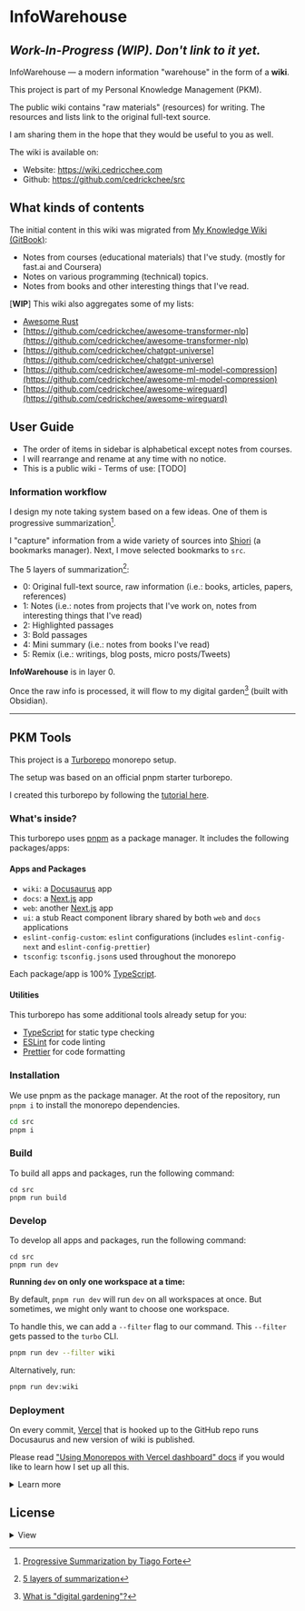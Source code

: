# InfoWarehouse

## _Work-In-Progress (WIP). Don't link to it yet._

InfoWarehouse — a modern information "warehouse" in the form of a **wiki**.

This project is part of my Personal Knowledge Management (PKM).

The public wiki contains "raw materials" (resources) for writing. The resources and lists link to the original full-text source.

I am sharing them in the hope that they would be useful to you as well.

The wiki is available on:

- Website: https://wiki.cedricchee.com
- Github: https://github.com/cedrickchee/src

## What kinds of contents

The initial content in this wiki was migrated from [My Knowledge Wiki (GitBook)](https://github.com/cedrickchee/knowledge):

- Notes from courses (educational materials) that I've study. (mostly for fast.ai and Coursera)
- Notes on various programming (technical) topics.
- Notes from books and other interesting things that I've read.

<!-- Previously I used [GitBook](https://www.gitbook.com/) for publishing. -->

[**WIP**] This wiki also aggregates some of my lists:

- [Awesome Rust](https://gist.github.com/cedrickchee/f729e848b52eab8fbc88a3910072198c)
- [https://github.com/cedrickchee/awesome-transformer-nlp](https://github.com/cedrickchee/awesome-transformer-nlp)
- [https://github.com/cedrickchee/chatgpt-universe](https://github.com/cedrickchee/chatgpt-universe)
- [https://github.com/cedrickchee/awesome-ml-model-compression](https://github.com/cedrickchee/awesome-ml-model-compression)
- [https://github.com/cedrickchee/awesome-wireguard](https://github.com/cedrickchee/awesome-wireguard)

<!-- If this is your first time visiting this wiki, take a look here as it 
describes this wiki, its structure and goals. -->

## User Guide

- The order of items in sidebar is alphabetical except notes from courses.
- I will rearrange and rename at any time with no notice.
- This is a public wiki - Terms of use: [TODO]

### Information workflow

I design my note taking system based on a few ideas. One of them is progressive summarization[^1].

I "capture" information from a wide variety of sources into [Shiori](https://github.com/go-shiori/shiori) (a bookmarks manager). Next, I move selected bookmarks to `src`.

The 5 layers of summarization[^2]:
- 0: Original full-text source, raw information (i.e.: books, articles, papers, references)
- 1: Notes (i.e.: notes from projects that I've work on, notes from interesting things that I've read)
- 2: Highlighted passages
- 3: Bold passages
- 4: Mini summary (i.e.: notes from books I've read)
- 5: Remix (i.e.: writings, blog posts, micro posts/Tweets)

**InfoWarehouse** is in layer 0.

Once the raw info is processed, it will flow to my digital garden[^3] (built with Obsidian).

---

## PKM Tools

This project is a [Turborepo](https://turbo.build/repo) monorepo setup.

The setup was based on an official pnpm starter turborepo.

I created this turborepo by following the [tutorial here](https://gist.github.com/cedrickchee/dfdb66c457c7b9e1682feedcc4fd6302).

### What's inside?

This turborepo uses [pnpm](https://pnpm.io) as a package manager. It includes the following packages/apps:

#### Apps and Packages

- `wiki`: a [Docusaurus](https://docusaurus.io/) app
- `docs`: a [Next.js](https://nextjs.org/) app
- `web`: another [Next.js](https://nextjs.org/) app
- `ui`: a stub React component library shared by both `web` and `docs` applications
- `eslint-config-custom`: `eslint` configurations (includes `eslint-config-next` and `eslint-config-prettier`)
- `tsconfig`: `tsconfig.json`s used throughout the monorepo

Each package/app is 100% [TypeScript](https://www.typescriptlang.org/).

#### Utilities

This turborepo has some additional tools already setup for you:

- [TypeScript](https://www.typescriptlang.org/) for static type checking
- [ESLint](https://eslint.org/) for code linting
- [Prettier](https://prettier.io) for code formatting

### Installation

We use pnpm as the package manager. At the root of the repository, run `pnpm i` to install the monorepo dependencies.

```sh
cd src
pnpm i
```

### Build

To build all apps and packages, run the following command:

```
cd src
pnpm run build
```

### Develop

To develop all apps and packages, run the following command:

```
cd src
pnpm run dev
```

**Running `dev` on only one workspace at a time:**

By default, `pnpm run dev` will run `dev` on all workspaces at once. But sometimes, we might only want to choose one workspace.

To handle this, we can add a `--filter` flag to our command. This `--filter` gets passed to the `turbo` CLI.

```sh
pnpm run dev --filter wiki
```

Alternatively, run:

```sh
pnpm run dev:wiki
```

### Deployment

On every commit, [Vercel](https://vercel.com/) that is hooked up to the GitHub repo runs Docusaurus and new version of wiki is published.

Please read ["Using Monorepos with Vercel dashboard" docs](https://vercel.com/docs/concepts/monorepos#using-monorepos-with-vercel-dashboard) if you would like to learn how I set up all this.

<details>
  <summary>Learn more</summary>

### Remote Caching

Turborepo can use a technique known as [Remote Caching](https://turbo.build/repo/docs/core-concepts/remote-caching) to share cache artifacts across machines, enabling you to share build caches with your team and CI/CD pipelines.

By default, Turborepo will cache locally. To enable Remote Caching you will need an account with Vercel. If you don't have an account you can [create one](https://vercel.com/signup), then enter the following commands:

```
cd src
pnpm dlx turbo login
```

This will authenticate the Turborepo CLI with your [Vercel account](https://vercel.com/docs/concepts/personal-accounts/overview).

Next, you can link your Turborepo to your Remote Cache by running the following command from the root of your turborepo:

```
pnpm dlx turbo link
```

### Useful Links

Learn more about the power of Turborepo:

- [Pipelines](https://turbo.build/repo/docs/core-concepts/monorepos/running-tasks)
- [Caching](https://turbo.build/repo/docs/core-concepts/caching)
- [Remote Caching](https://turbo.build/repo/docs/core-concepts/remote-caching)
- [Filtering](https://turbo.build/repo/docs/core-concepts/monorepos/filtering)
- [Configuration Options](https://turbo.build/repo/docs/reference/configuration)
- [CLI Usage](https://turbo.build/repo/docs/reference/command-line-reference)

</details>

## License

<details>
  <summary>View</summary>

I am providing code and resources in this repository to you under an open source license. Because this is my personal repository, the license you receive to my code and resources is from me and not my employer.

- Code: [MIT](./LICENSE) Copyright Cedric Chee
- Text content: [Creative Commons Attribution-ShareAlike 4.0 International (CC BY-SA 4.0)](http://creativecommons.org/licenses/by-sa/4.0/)

</details>

[^1]: [Progressive Summarization by Tiago Forte](https://fortelabs.com/blog/progressive-summarization-a-practical-technique-for-designing-discoverable-notes/)
[^2]: [5 layers of summarization](https://www.zsolt.blog/2020/12/my-book-summaries-in-roam-using-tiagos.html)
[^3]: [What is "digital gardening"?](https://github.com/MaggieAppleton/digital-gardeners#what-is-digital-gardening)
